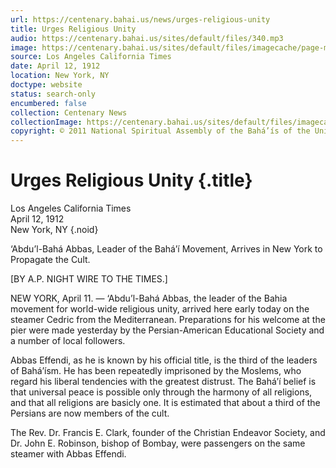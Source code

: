 ```yaml
---
url: https://centenary.bahai.us/news/urges-religious-unity
title: Urges Religious Unity
audio: https://centenary.bahai.us/sites/default/files/340.mp3
image: https://centenary.bahai.us/sites/default/files/imagecache/page-main-image/images/press_clippings/04-12-1912%20LA%20Times%20Urges%20Religious%20Unity%28E%29.png
source: Los Angeles California Times
date: April 12, 1912
location: New York, NY
doctype: website
status: search-only
encumbered: false
collection: Centenary News
collectionImage: https://centenary.bahai.us/sites/default/files/imagecache/theme-image/main_image/abdulbaha-overview-small_0.jpg
copyright: © 2011 National Spiritual Assembly of the Bahá’ís of the United States
---
```



# Urges Religious Unity {.title}

Los Angeles California Times  
April 12, 1912  
New York, NY
{.noid}  



‘Abdu’l-Bahá Abbas, Leader of the Bahá’í Movement, Arrives in New York to Propagate the Cult.

\[BY A.P. NIGHT WIRE TO THE TIMES.\]

NEW YORK, April 11. — ‘Abdu’l-Bahá Abbas, the leader of the Bahia movement for world-wide religious unity, arrived here early today on the steamer Cedric from the Mediterranean. Preparations for his welcome at the pier were made yesterday by the Persian-American Educational Society and a number of local followers.

Abbas Effendi, as he is known by his official title, is the third of the leaders of Bahá’ísm. He has been repeatedly imprisoned by the Moslems, who regard his liberal tendencies with the greatest distrust. The Bahá’í belief is that universal peace is possible only through the harmony of all religions, and that all religions are basicly one. It is estimated that about a third of the Persians are now members of the cult.

The Rev. Dr. Francis E. Clark, founder of the Christian Endeavor Society, and Dr. John E. Robinson, bishop of Bombay, were passengers on the same steamer with Abbas Effendi.